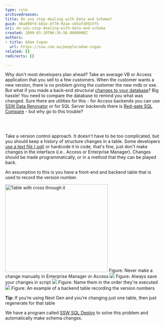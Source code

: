 ```yaml
---
type: rule
archivedreason: 
title: Do you stop dealing with Data and Schema?
guid: d8a098fd-b81e-4f70-92ae-c03af30915f5
uri: do-you-stop-dealing-with-data-and-schema
created: 2009-03-10T06:36:56.0000000Z
authors:
- title: Adam Cogan
  url: https://ssw.com.au/people/adam-cogan
related: []
redirects: []

---
```



<p>Why don't most developers plan ahead? Take an average VB or Access application that you sell to a few customers. When the customer wants a new version, there is no problem giving the customer the new mdb or exe. But what if you made a back-end structural <a href="http&#58;//www.ssw.com.au/ssw/Standards/Rules/DataSchemaStandard.aspx"> changes to your database</a>? Big hassle! You need to compare the database to remind you what was changed. Sure there are utilities for this - for Access backends you can use <a href="http&#58;//www.ssw.com.au/ssw/DataRenovator/Default.aspx">SSW Data Renovator</a> or for SQL Server backends there is <a href="http&#58;//www.ssw.com.au/ssw/Redirect/RedGateSQLDataCompare.htm" target="_blank">Red-gate SQL Compare</a>  - but why go to this trouble?</p>
<br><excerpt class='endintro'></excerpt><br>
<p>Take a version control approach. It doesn't have to be too complicated, but you should keep a history of structure changes in a table. Some developers <a href="http&#58;//www.ssw.com.au/ssw/Standards/Rules/RulesToBetterSQLServerDatabases.aspx#General">use a text file (.sql)</a> or hardcode it in code, that's fine, just don't make changes in the interface (i.e.. Access or Enterprise Manager). Changes should be made programmatically, or in a method that they can be played back.</p><p>An assumption to this is you have a front-end and backend table that is used to record the version number.</p> 
<img border="0" src="/PublishingImages/imgTableWithCrossThroughIt.gif" alt="Table with cross through it" class="ms-rteCustom-ImageArea" style="border-width&#58;0px;border-style&#58;solid;border-color&#58;initial;width&#58;330px;height&#58;282px;" /> <span class="ms-rteCustom-FigureBad">Figure&#58; Never make a change manually in Enterprise Manager or Access </span> <img border="0" src="/PublishingImages/SaveChangeScript.gif" alt=" " class="ms-rteCustom-ImageArea" style="border-width&#58;0px;border-style&#58;solid;border-color&#58;initial;" /> <span class="ms-rteCustom-FigureGood">Figure&#58; Always save your changes in script</span> <img border="0" src="/PublishingImages/ChangeScripts.gif" alt=" " class="ms-rteCustom-ImageArea" style="border-width&#58;0px;border-style&#58;solid;border-color&#58;initial;" /> <span class="ms-rteCustom-FigureGood">Figure&#58; Name them in the order they're executed </span> <img border="0" src="/PublishingImages/SampleTable.gif" alt=" " class="ms-rteCustom-ImageArea" style="border-width&#58;0px;border-style&#58;solid;border-color&#58;initial;" /> <span class="ms-rteCustom-FigureGood">Figure&#58; An example of a backend table recording the version numbers </span> 
<p>
   <b>Tip&#58;</b> If you’re using Next Gen and you’re changing just one table, then just regenerate for that table</p><p class="ssw15-rteElement-YellowBorderBox">We have a program called <a href="http&#58;//www.ssw.com.au/ssw/SQLDeploy/Default.aspx">SSW SQL Deploy</a> to solve this problem and automatically make schema changes.</p> 


